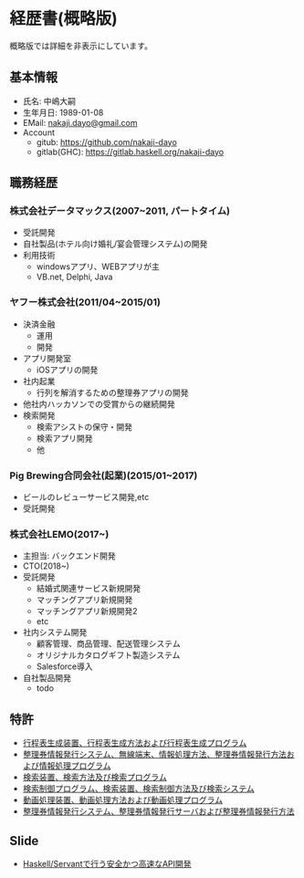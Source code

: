 # 経歴書(概略版)
概略版では詳細を非表示にしています。

## 基本情報
- 氏名: 中嶋大嗣
- 生年月日: 1989-01-08
- EMail: nakaji.dayo@gmail.com
- Account
  - gitub: https://github.com/nakaji-dayo
  - gitlab(GHC): https://gitlab.haskell.org/nakaji-dayo

## 職務経歴

### 株式会社データマックス(2007~2011, パートタイム)
- 受託開発
- 自社製品(ホテル向け婚礼/宴会管理システム)の開発
- 利用技術
  - windowsアプリ、WEBアプリが主
  - VB.net, Delphi, Java

### ヤフー株式会社(2011/04~2015/01)
- 決済金融
  - 運用
  - 開発
- アプリ開発室
  - iOSアプリの開発
- 社内起業
  - 行列を解消するための整理券アプリの開発
- 他社内ハッカソンでの受賞からの継続開発
- 検索開発
  - 検索アシストの保守・開発
  - 検索アプリ開発
  - 他

### Pig Brewing合同会社(起業)(2015/01~2017)
- ビールのレビューサービス開発,etc
- 受託開発

### 株式会社LEMO(2017~)
- 主担当: バックエンド開発
- CTO(2018~)
- 受託開発
  - 結婚式関連サービス新規開発
  - マッチングアプリ新規開発
  - マッチングアプリ新規開発2
  - etc
- 社内システム開発
  - 顧客管理、商品管理、配送管理システム
  - オリジナルカタログギフト製造システム
  - Salesforce導入
- 自社製品開発
  - todo

## 特許
- [行程表生成装置、行程表生成方法および行程表生成プログラム](https://astamuse.com/ja/granted/JP/No/5710576)
- [整理券情報発行システム、無線端末、情報処理方法、整理券情報発行方法および情報処理プログラム](https://astamuse.com/ja/granted/JP/No/6262824)
- [検索装置、検索方法及び検索プログラム](https://astamuse.com/ja/granted/JP/No/6077163)
- [検索制御プログラム、検索装置、検索制御方法及び検索システム](https://astamuse.com/ja/granted/JP/No/5879412)
- [動画処理装置、動画処理方法および動画処理プログラム](https://astamuse.com/ja/granted/JP/No/6415206)
- [整理券情報発行システム、整理券情報発行サーバおよび整理券情報発行方法](https://astamuse.com/ja/granted/JP/No/6006192)

## Slide
- [Haskell/Servantで行う安全かつ高速なAPI開発](https://speakerdeck.com/daishi/servantdexing-uan-quan-katugao-su-naapikai-fa)
